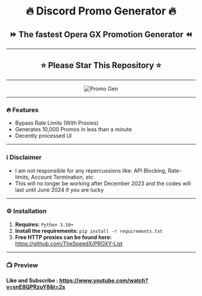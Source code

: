 <h1 align="center">🔥 Discord Promo Generator 🔥</h1>
<h2 align="center">⏩ The fastest Opera GX Promotion Generator ⏪</h2>

---

<h2 align="center">⭐ Please Star This Repository ⭐</h2>

---

<div align="center">
<img src="https://github.com/S3verity/Discord-Promo-Generator/assets/154714924/c3b4bc73-6adb-4c63-8120-203ba0da0ca7" alt="Promo Gen">
</div>

---

### 🔥 Features
- Bypass Rate Limits (With Proxies)
- Generates 10,000 Promos in less than a minute
- Decently processed UI

---

### ℹ️ Disclaimer
- I am not responsible for any repercussions like: API Blocking, Rate-limits, Account Termination, etc.
- This will no longer be working after December 2023 and the codes will last until June 2024 if you are lucky

---

### ⚙️ Installation
1. **Requires:** `Python 3.10+`
2. **Install the requirements:** `pip install -r requirements.txt`
3. **Free HTTP proxies can be found here:** https://github.com/TheSpeedX/PROXY-List

---

### 📺 Preview
<p><b>Like and Subscribe : <a href="https://www.youtube.com/watch?v=snE8QPRzuY8&t=2s" target="_blank">https://www.youtube.com/watch?v=snE8QPRzuY8&t=2s</a></b></p>
